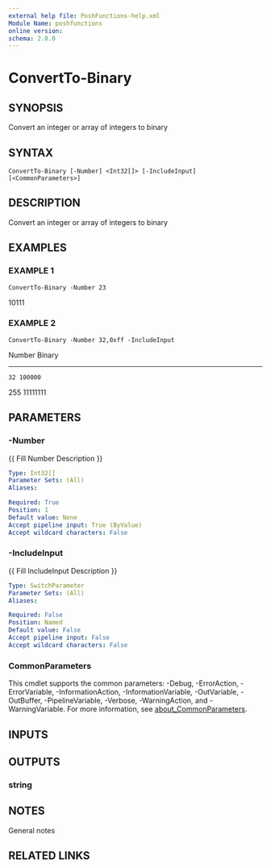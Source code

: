 ```yaml
---
external help file: PoshFunctions-help.xml
Module Name: poshfunctions
online version:
schema: 2.0.0
---
```


# ConvertTo-Binary

## SYNOPSIS
Convert an integer or array of integers to binary

## SYNTAX

```
ConvertTo-Binary [-Number] <Int32[]> [-IncludeInput] [<CommonParameters>]
```

## DESCRIPTION
Convert an integer or array of integers to binary

## EXAMPLES

### EXAMPLE 1
```
ConvertTo-Binary -Number 23
```

10111

### EXAMPLE 2
```
ConvertTo-Binary -Number 32,0xff -IncludeInput
```

Number Binary
------ ------
    32 100000
   255 11111111

## PARAMETERS

### -Number
{{ Fill Number Description }}

```yaml
Type: Int32[]
Parameter Sets: (All)
Aliases:

Required: True
Position: 1
Default value: None
Accept pipeline input: True (ByValue)
Accept wildcard characters: False
```

### -IncludeInput
{{ Fill IncludeInput Description }}

```yaml
Type: SwitchParameter
Parameter Sets: (All)
Aliases:

Required: False
Position: Named
Default value: False
Accept pipeline input: False
Accept wildcard characters: False
```

### CommonParameters
This cmdlet supports the common parameters: -Debug, -ErrorAction, -ErrorVariable, -InformationAction, -InformationVariable, -OutVariable, -OutBuffer, -PipelineVariable, -Verbose, -WarningAction, and -WarningVariable. For more information, see [about_CommonParameters](http://go.microsoft.com/fwlink/?LinkID=113216).

## INPUTS

## OUTPUTS

### string
## NOTES
General notes

## RELATED LINKS

